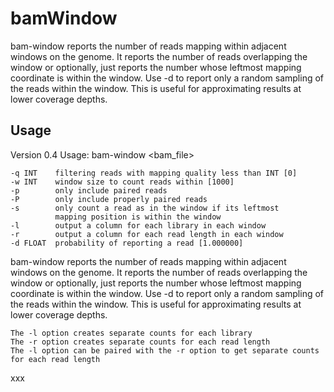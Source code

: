 bamWindow
===========
bam-window reports the number of reads mapping within adjacent windows on the genome.
It reports the number of reads overlapping the window or optionally, just reports the
number whose leftmost mapping coordinate is within the window. Use -d to report only a
random sampling of the reads within the window. This is useful for approximating results
at lower coverage depths.

Usage
-----

Version 0.4
Usage: bam-window <bam_file>

    -q INT    filtering reads with mapping quality less than INT [0]
    -w INT    window size to count reads within [1000]
    -p        only include paired reads
    -P        only include properly paired reads
    -s        only count a read as in the window if its leftmost
              mapping position is within the window
    -l        output a column for each library in each window
    -r        output a column for each read length in each window
    -d FLOAT  probability of reporting a read [1.000000]

bam-window reports the number of reads mapping within adjacent windows on the genome.
It reports the number of reads overlapping the window or optionally, just reports the
number whose leftmost mapping coordinate is within the window. Use -d to report only a
random sampling of the reads within the window. This is useful for approximating results
at lower coverage depths.

    The -l option creates separate counts for each library
    The -r option creates separate counts for each read length
    The -l option can be paired with the -r option to get separate counts for each read length


xxx

